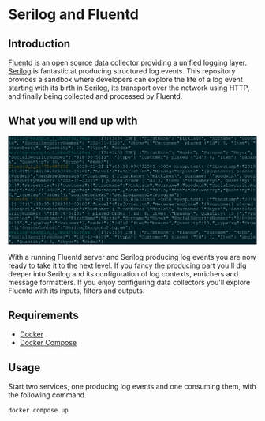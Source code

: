 # Serilog and Fluentd

## Introduction

[Fluentd](https://www.fluentd.org/) is an open source data collector providing a unified logging layer. [Serilog](https://serilog.net/) is fantastic at producing structured log events. This repository provides a sandbox where developers can explore the life of a log event starting with its birth in Serilog, its transport over the network using HTTP, and finally being collected and processed by Fluentd.

## What you will end up with

![alt text](./assets/console.png "Fluentd stdout showing log events")

With a running Fluentd server and Serilog producing log events you are now ready to take it to the next level. If you fancy the producing part you'll dig deeper into Serilog and its configuration of log contexts, enrichers and message formatters. If you enjoy configuring data collectors you'll explore Fluentd with its inputs, filters and outputs.

## Requirements

- [Docker](https://www.docker.com/community-edition#/download)
- [Docker Compose](https://docs.docker.com/compose/install)

## Usage

Start two services, one producing log events and one consuming them, with the following command.

```posh
docker compose up
```
